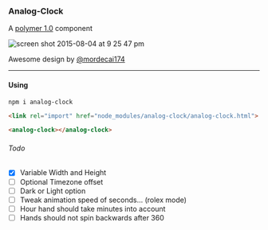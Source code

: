 ### Analog-Clock

A [polymer 1.0](http://polymer-project.org) component

![screen shot 2015-08-04 at 9 25 47 pm](https://cloud.githubusercontent.com/assets/883126/9076368/6e7fcc0c-3aef-11e5-91de-9f1be106fd86.png)

Awesome design by [@mordecai174](https://github.com/mordecai174)

----

#### Using

    npm i analog-clock

```html
<link rel="import" href="node_modules/analog-clock/analog-clock.html">

<analog-clock></analog-clock>
```

###### Todo

* [x] Variable Width and Height
* [ ] Optional Timezone offset
* [ ] Dark or Light option
* [ ] Tweak animation speed of seconds... (rolex mode)
* [ ] Hour hand should take minutes into account
* [ ] Hands should not spin backwards after 360
